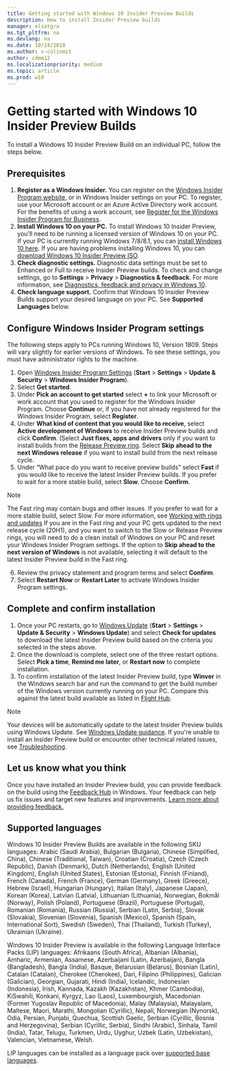 ```yaml
---
title: Getting started with Windows 10 Insider Preview Builds
description: How to install Insider Preview builds 
manager: eliotgra
ms.tgt_pltfrm: na
ms.devlang: na
ms.date: 10/24/2018
ms.author: v-colinmit
author: cdmm12
ms.localizationpriority: medium
ms.topic: article
ms.prod: w10
---
```


# Getting started with Windows 10 Insider Preview Builds 

To install a Windows 10 Insider Preview Build on an individual PC, follow the steps below. 

## Prerequisites
1. __Register as a Windows Insider.__ You can register on the [Windows Insider Program website](https://insider.windows.com/), or in Windows Insider settings on your PC. To register, use your Microsoft account or an Azure Active Directory work account. For the benefits of using a work account, see [Register for the Windows Insider Program for Business](https://docs.microsoft.com/windows-insider/at-work-pro/wip-4-biz-register). 
2. __Install Windows 10 on your PC.__ To install Windows 10 Insider Preview, you’ll need to be running a licensed version of Windows 10 on your PC. If your PC is currently running Windows 7/8/8.1, you can [install Windows 10 here](https://www.microsoft.com/windows/get-windows-10). If you are having problems installing Windows 10, you can  [download Windows 10 Insider Preview ISO](https://www.microsoft.com/software-download/windowsinsiderpreviewadvanced).
3. __Check diagnostic settings.__ Diagnostic data settings must be set to Enhanced or Full to receive Insider Preview builds. To check and change settings, go to **Settings** > **Privacy** > **Diagnostics & feedback**. For more information, see [Diagnostics, feedback and privacy in Windows 10](https://support.microsoft.com/help/4468236/diagnostics-feedback-and-privacy-in-windows-10-microsoft-privacy). 
4. __Check language support.__ Confirm that Windows 10 Insider Preview Builds support your desired language on your PC. See __Supported Languages__ below.

## Configure Windows Insider Program settings 
The following steps apply to PCs running Windows 10, Version 1809. Steps will vary slightly for earlier versions of Windows. To see these settings, you must have administrator rights to the machine. 
1. Open [Windows Insider Program Settings](ms-settings:windowsinsider) (**Start** > **Settings** > **Update & Security** > **Windows Insider Program**). 
2. Select __Get started__.
3. Under **Pick an account to get started** select **+** to link your Microsoft or work account that you used to register for the Windows Insider Program. Choose __Continue__ or, if you have not already registered for the Windows Insider Program, select __Register__. 
4. Under **What kind of content that you would like to receive**, select __Active development of Windows__ to receive Insider Preview builds and click __Confirm__. (Select **Just fixes, apps and drivers** only if you want to install builds from the [Release Preview ring](https://docs.microsoft.com/windows-insider/at-home/rings#release-preview-ring). Select **Skip ahead to the next Windows release** if you want to install build from the next release cycle. 
5. Under “What pace do you want to receive preview builds” select __Fast__ if you would like to receive the latest Insider Preview builds. If you prefer to wait for a more stable build, select __Slow__. Choose __Confirm__.

> [!NOTE] 
> The Fast ring may contain bugs and other issues. If you prefer to wait for a more stable build, select Slow. For more information, see [Working with rings and updates](rings.md)
> If you are in the Fast ring and your PC gets updated to the next release cycle (20H1), and you want to switch to the Slow or Release Preview rings, you will need to do a clean install of Windows on your PC and reset your Windows Insider Program settings.
> If the option to **Skip ahead to the next version of Windows** is not available, selecting it will default to the latest Insider Preview build in the Fast ring.

6. Review the privacy statement and program terms and select __Confirm__.
7. Select **Restart Now** or **Restart Later** to activate Windows Insider Program settings. 

## Complete and confirm installation
1.	Once your PC restarts, go to [Windows Update](ms-settings:windowsupdate) (**Start** > **Settings** > **Update & Security** > **Windows Update**) and select __Check for updates__ to download the latest Insider Preview build based on the criteria you selected in the steps above.
2.	Once the download is complete, select one of the three restart options. Select **Pick a time**, **Remind me later**, or **Restart now** to complete installation.
3.	To confirm installation of the latest Insider Preview build, type __Winver__ in the Windows search bar and run the command to get the build number of the Windows version currently running on your PC. Compare this against the latest build available as listed in [Flight Hub](https://docs.microsoft.com/windows-insider/flight-hub/). 

> [!NOTE] 
> Your devices will be automatically update to the latest Insider Preview builds using Windows Update. See [Windows Update guidance](https://support.microsoft.com/help/4027667/windows-10-update). 
> If you're unable to install an Insider Preview build or encounter other technical related issues, see [Troubleshooting](troubleshooting.md). 

## Let us know what you think
Once you have installed an Insider Preview build, you can provide feedback on the build using the [Feedback Hub](insiderhub://home/) in Windows. Your feedback can help us fix issues and target new features and improvements. [Learn more about providing feedback.](feedback.md)

## Supported languages
Windows 10 Insider Preview Builds are available in the following SKU languages:
Arabic (Saudi Arabia), Bulgarian (Bulgaria), Chinese (Simplified, China), Chinese (Traditional, Taiwan), Croatian (Croatia), Czech (Czech Republic), Danish (Denmark), Dutch (Netherlands), English (United Kingdom), English (United States), Estonian (Estonia), Finnish (Finland), French (Canada), French (France), German (Germany), Greek (Greece), Hebrew (Israel), Hungarian (Hungary), Italian (Italy), Japanese (Japan), Korean (Korea), Latvian (Latvia), Lithuanian (Lithuania), Norwegian, Bokmål (Norway), Polish (Poland), Portuguese (Brazil), Portuguese (Portugal), Romanian (Romania), Russian (Russia), Serbian (Latin, Serbia), Slovak (Slovakia), Slovenian (Slovenia), Spanish (Mexico), Spanish (Spain, International Sort), Swedish (Sweden), Thai (Thailand), Turkish (Turkey), Ukrainian (Ukraine).

Windows 10 Insider Preview is available in the following Language Interface Packs (LIP) languages:
Afrikaans (South Africa), Albanian (Albania), Amharic, Armenian, Assamese, Azerbaijani (Latin, Azerbaijan), Bangla (Bangladesh), Bangla (India), Basque, Belarusian (Belarus), Bosnian (Latin), Catalan (Catalan), Cherokee (Cherokee), Dari, Filipino (Philippines), Galician (Galician), Georgian, Gujarati, Hindi (India), Icelandic, Indonesian (Indonesia), Irish, Kannada, Kazakh (Kazakhstan), Khmer (Cambodia), KiSwahili, Konkani, Kyrgyz, Lao (Laos), Luxembourgish, Macedonian (Former Yugoslav Republic of Macedonia), Malay (Malaysia), Malayalam, Maltese, Maori, Marathi, Mongolian (Cyrillic), Nepali, Norwegian (Nynorsk), Odia, Persian, Punjabi, Quechua, Scottish Gaelic, Serbian (Cyrillic, Bosnia and Herzegovina), Serbian (Cyrillic, Serbia), Sindhi (Arabic), Sinhala, Tamil (India), Tatar, Telugu, Turkmen, Urdu, Uyghur, Uzbek (Latin, Uzbekistan), Valencian, Vietnamese, Welsh.

LIP languages can be installed as a language pack over [supported base languages](https://support.microsoft.com/help/14236/language-packs).




